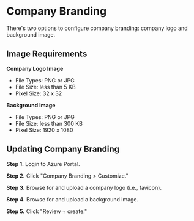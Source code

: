 # Company Branding
There's two options to configure company branding: company logo and background image. 

## Image Requirements

**Company Logo Image**  
* File Types: PNG or JPG
* File Size: less than 5 KB
* Pixel Size: 32 x 32

**Background Image**  
* File Types: PNG or JPG
* File Size: less than 300 KB
* Pixel Size: 1920 x 1080

## Updating Company Branding
**Step 1.** Login to Azure Portal. 

**Step 2.** Click "Company Branding > Customize."

**Step 3.** Browse for and upload a company logo (i.e., favicon). 

**Step 4.** Browse for and upload a background image. 

**Step 5.** Click "Review + create."